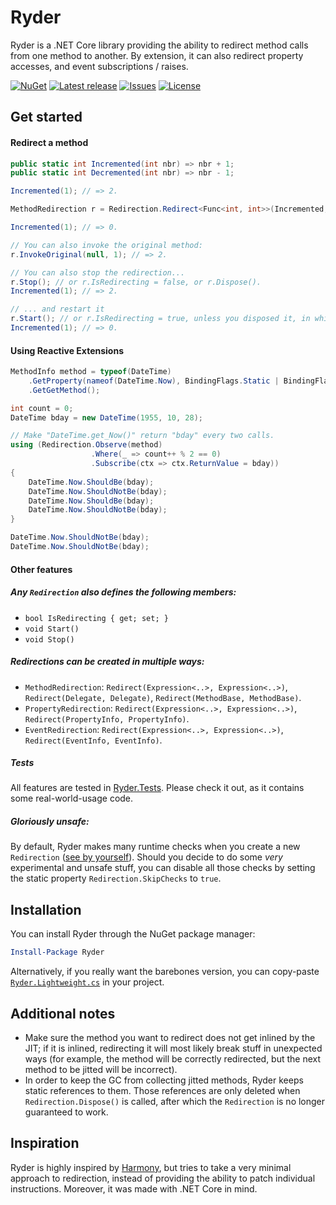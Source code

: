 Ryder
=====

Ryder is a .NET Core library providing the ability to redirect method calls from
one method to another. By extension, it can also redirect property accesses, and event
subscriptions / raises.

[![NuGet](https://img.shields.io/nuget/v/Ryder.svg)](https://nuget.org/packages/Ryder)
[![Latest release](https://img.shields.io/github/release/6A/Ryder.svg)](../../releases/latest)
[![Issues](https://img.shields.io/github/issues-raw/6A/Ryder.svg)](../../issues)
[![License](https://img.shields.io/github/license/6A/Ryder.svg)](./LICENSE.md)

## Get started
#### Redirect a method
```csharp
public static int Incremented(int nbr) => nbr + 1;
public static int Decremented(int nbr) => nbr - 1;

Incremented(1); // => 2.

MethodRedirection r = Redirection.Redirect<Func<int, int>>(Incremented, Decremented);

Incremented(1); // => 0.

// You can also invoke the original method:
r.InvokeOriginal(null, 1); // => 2.

// You can also stop the redirection...
r.Stop(); // or r.IsRedirecting = false, or r.Dispose().
Incremented(1); // => 2.

// ... and restart it
r.Start(); // or r.IsRedirecting = true, unless you disposed it, in which case it's no longer usable
Incremented(1); // => 0.
```

#### Using Reactive Extensions
```csharp
MethodInfo method = typeof(DateTime)
    .GetProperty(nameof(DateTime.Now), BindingFlags.Static | BindingFlags.Public)
    .GetGetMethod();

int count = 0;
DateTime bday = new DateTime(1955, 10, 28);

// Make "DateTime.get_Now()" return "bday" every two calls.
using (Redirection.Observe(method)
                  .Where(_ => count++ % 2 == 0)
                  .Subscribe(ctx => ctx.ReturnValue = bday))
{
    DateTime.Now.ShouldBe(bday);
    DateTime.Now.ShouldNotBe(bday);
    DateTime.Now.ShouldBe(bday);
    DateTime.Now.ShouldNotBe(bday);
}

DateTime.Now.ShouldNotBe(bday);
DateTime.Now.ShouldNotBe(bday);
```

#### Other features
##### Any `Redirection` also defines the following members:
- `bool IsRedirecting { get; set; }`
- `void Start()`
- `void Stop()`

##### Redirections can be created in multiple ways:
- `MethodRedirection`: `Redirect(Expression<..>, Expression<..>)`, `Redirect(Delegate, Delegate)`, `Redirect(MethodBase, MethodBase)`.
- `PropertyRedirection`: `Redirect(Expression<..>, Expression<..>)`, `Redirect(PropertyInfo, PropertyInfo)`.
- `EventRedirection`: `Redirect(Expression<..>, Expression<..>)`, `Redirect(EventInfo, EventInfo)`.

##### Tests
All features are tested in [Ryder.Tests](./Ryder.Tests). Please check it out, as it contains some real-world-usage code.

##### Gloriously unsafe:
By default, Ryder makes many runtime checks when you create a new `Redirection` ([see by yourself](./Ryder/Redirection.cs)). Should you decide to do some *very* experimental and unsafe stuff, you can disable all those checks by setting the static property `Redirection.SkipChecks` to `true`.

## Installation
You can install Ryder through the NuGet package manager:
```powershell
Install-Package Ryder
```

Alternatively, if you really want the barebones version, you can copy-paste
[`Ryder.Lightweight.cs`](./Ryder.Lightweight/Ryder.Lightweight.cs) in your project.

## Additional notes
- Make sure the method you want to redirect does not get inlined by the JIT; if it is inlined,
  redirecting it will most likely break stuff in unexpected ways (for example, the method will
  be correctly redirected, but the next method to be jitted will be incorrect).
- In order to keep the GC from collecting jitted methods, Ryder keeps static references to them.
  Those references are only deleted when `Redirection.Dispose()` is called, after which the `Redirection`
  is no longer guaranteed to work.

## Inspiration
Ryder is highly inspired by [Harmony](https://github.com/pardeike/Harmony), but tries
to take a very minimal approach to redirection, instead of providing the ability to patch individual
instructions. Moreover, it was made with .NET Core in mind.